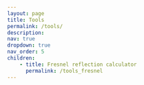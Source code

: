```yaml
---
layout: page
title: Tools
permalink: /tools/
description: 
nav: true
dropdown: true
nav_order: 5
children:
    - title: Fresnel reflection calculator
      permalink: /tools_fresnel
---
```

